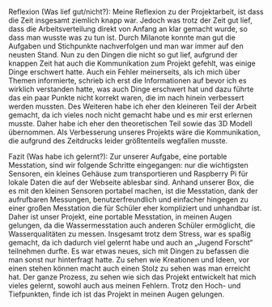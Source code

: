 Reflexion (Was lief gut/nicht?): 
Meine Reflexion zu der Projektarbeit, ist dass die Zeit insgesamt ziemlich knapp war. Jedoch was trotz der Zeit gut lief, dass die Arbeitsverteilung direkt von Anfang an klar gemacht wurde, so dass man wusste was zu tun ist. Durch Milanote konnte man gut die Aufgaben und Stichpunkte nachverfolgen und man war immer auf den neusten Stand. Nun zu den Dingen die nicht so gut lief, aufgrund der knappen Zeit hat auch die Kommunikation zum Projekt gefehlt, was einige Dinge erschwert hatte. Auch ein Fehler meinerseits, als ich mich über Themen informierte, schrieb ich erst die Informationen auf bevor ich es wirklich verstanden hatte, was auch Dinge erschwert hat und dazu führte das ein paar Punkte nicht korrekt waren, die im nach hinein verbessert werden mussten. Des Weiteren habe ich eher den kleineren Teil der Arbeit gemacht, da ich vieles noch nicht gemacht habe und es mir erst erlernen musste. Daher habe ich eher den theoretischen Teil sowie das 3D Modell übernommen. Als Verbesserung unseres Projekts wäre die Kommunikation, die aufgrund des Zeitdrucks leider größtenteils wegfallen musste.

Fazit (Was habe ich gelernt?): 
Zur unserer Aufgabe, eine portable Messtation, sind wir folgende Schritte eingegangen: nur die wichtigsten Sensoren, ein kleines Gehäuse zum transportieren und Raspberry Pi für lokale Daten die auf der Webseite ablesbar sind. Anhand unserer Box, die es mit den kleinen Sensoren portabel machen, ist die Messtation, dank der aufrufbaren Messungen, benutzerfreundlich und einfacher hingegen zu einer großen Messtation die für Schüler eher kompliziert und unhandbar ist. Daher ist unser Projekt, eine portable Messtation, in meinen Augen gelungen, da die Wassermesstation auch anderen Schüler ermöglicht, die Wasserqualitäten zu messen. Insgesamt trotz dem Stress, war es spaßig gemacht, da ich dadurch viel gelernt habe und auch an „Jugend Forscht“ teilnehmen durfte. Es war etwas neues, sich mit Dingen zu befassen die man sonst nur hinterfragt hatte. Zu sehen wie Kreationen und Ideen, vor einen stehen können macht auch einen Stolz zu sehen was man erreicht hat. Der ganze Prozess, zu sehen wie sich das Projekt entwickelt hat mich vieles gelernt, sowohl auch aus meinen Fehlern. Trotz den Hoch- und Tiefpunkten, finde ich ist das Projekt in meinen Augen gelungen.